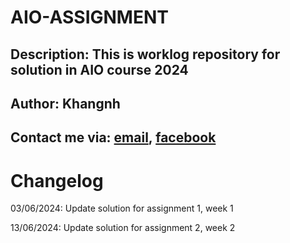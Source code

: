# AIO-ASSIGNMENT
## Description: This is worklog repository for solution in AIO course 2024
## Author: Khangnh
## Contact me via: [email](nskhang1@gmail.com), [facebook](https://www.facebook.com/nskhang1/)
# Changelog
03/06/2024: Update solution for assignment 1, week 1

13/06/2024: Update solution for assignment 2, week 2
